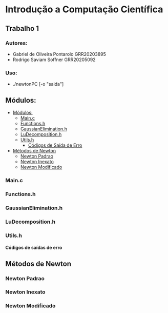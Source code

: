 # Introdução a Computação Científica

## Trabalho 1

### Autores:

- Gabriel de Oliveira Pontarolo GRR20203895
- Rodrigo Saviam Soffner GRR20205092

### Uso:

- ./newtonPC [-o "saida"]

## Módulos:

  - [Módulos:](#módulos)
    - [Main.c](#mainc)
    - [Functions.h](#functionsh)
    - [GaussianElimination.h](#gaussianeliminationh)
    - [LuDecomposition.h](#ludecompositionh)
    - [Utils.h](#utilsh)
      - [Códigos de Saída de Erro](#saidas-de-erro)
  - [Métodos de Newton](#métodos-de-newton)
    - [Newton Padrao](#newton-padrao)
    - [Newton Inexato](#newton-inexato)
    - [Newton Modificado](#newton-modificado)


### Main.c

### Functions.h

### GaussianElimination.h

### LuDecomposition.h

### Utils.h

#### Códigos de saídas de erro

## Métodos de Newton

### Newton Padrao

### Newton Inexato

### Newton Modificado
